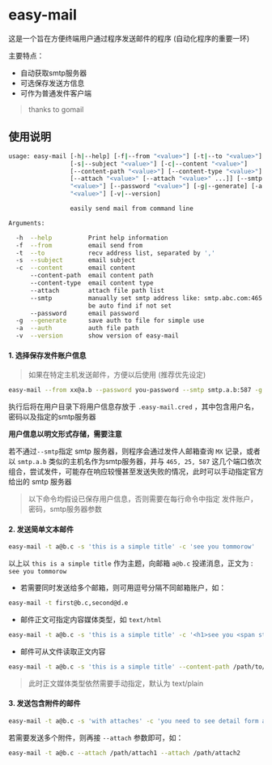 # easy-mail

这是一个旨在方便终端用户通过程序发送邮件的程序 (自动化程序的重要一环)

主要特点：

* 自动获取smtp服务器
* 可选保存发送方信息
* 可作为普通发件客户端

> thanks to gomail

## 使用说明

```bash
usage: easy-mail [-h|--help] [-f|--from "<value>"] [-t|--to "<value>"]
                 [-s|--subject "<value>"] [-c|--content "<value>"]
                 [--content-path "<value>"] [--content-type "<value>"]
                 [--attach "<value>" [--attach "<value>" ...]] [--smtp
                 "<value>"] [--password "<value>"] [-g|--generate] [-a|--auth
                 "<value>"] [-v|--version]

                 easily send mail from command line

Arguments:

  -h  --help          Print help information
  -f  --from          email send from
  -t  --to            recv address list, separated by ','
  -s  --subject       email subject
  -c  --content       email content
      --content-path  email content path
      --content-type  email content type
      --attach        attach file path list
      --smtp          manually set smtp address like: smtp.abc.com:465 it can
                      be auto find if not set
      --password      email password
  -g  --generate      save auth to file for simple use
  -a  --auth          auth file path
  -v  --version       show version of easy-mail
```

#### 1. 选择保存发件账户信息

> 如果在特定主机发送邮件，方便以后使用 (推荐优先设定)

```bash
easy-mail --from xx@a.b --password you-password --smtp smtp.a.b:587 -g
```

执行后将在用户目录下将用户信息存放于 `.easy-mail.cred` ，其中包含用户名，密码以及指定的smtp服务器

__用户信息以明文形式存储，需要注意__

若不通过`--smtp`指定 smtp 服务器，则程序会通过发件人邮箱查询 `MX` 记录，或者以 `smtp.a.b` 类似的主机名作为smtp服务器，并与 `465, 25, 587` 这几个端口依次组合，尝试发件，可能存在响应较慢甚至发送失败的情况，此时可以手动指定官方给出的 smtp 服务器

> 以下命令均假设已保存用户信息，否则需要在每行命令中指定 发件账户，密码，smtp服务器参数

#### 2. 发送简单文本邮件

```bash
easy-mail -t a@b.c -s 'this is a simple title' -c 'see you tommorow'
```

以上以 `this is a simple title` 作为主题，向邮箱 `a@b.c` 投递消息，正文为 : `see you tommorow`

* 若需要同时发送给多个邮箱，则可用逗号分隔不同邮箱账户，如：

```bash
easy-mail -t first@b.c,second@d.e
```

* 邮件正文可指定内容媒体类型，如 `text/html`

```bash
easy-mail -t a@b.c -s 'this is a simple title' -c '<h1>see you <span style="color: red">tommorow</span></h1>' --content-type text/html
```

* 邮件可从文件读取正文内容

```bash
easy-mail -t a@b.c -s 'this is a simple title' --content-path /path/to/file
```

> 此时正文媒体类型依然需要手动指定，默认为 text/plain

#### 3. 发送包含附件的邮件

```bash
easy-mail -t a@b.c -s 'with attaches' -c 'you need to see detail form attaches' --attach /path/attach
```

若需要发送多个附件，则再接 `--attach` 参数即可，如：

```bash
easy-mail -t a@b.c --attach /path/attach1 --attach /path/attach2
```

